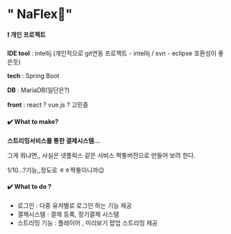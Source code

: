 # " NaFlex:money_with_wings:" 

#### :exclamation: 개인 프로젝트



**IDE tool** : intellij (개인적으로 git연동 프로젝트 - intellij / svn - eclipse 호환성이 좋은듯)

**tech** : Spring Boot

**DB** : MariaDB(일단은?)

**front** : react ? vue.js ? 고민중



#### :heavy_check_mark: **What to make?**

**스트리밍서비스를 통한 결제시스템...**

그게 뭐냐면,, 사실은 넷플릭스 같은 서비스 짝퉁버전으로 만들어 보려 한다.

1/10...?기능,,정도로 ㅎㅎ짝퉁이니까:wink:



#### :heavy_check_mark: **What to do ?**

* 로그인 : 다중 유저별로 로그인 하는 기능 제공
* 결제시스템 : 결제 등록, 정기결제 시스템 
* 스트리밍 기능 : 플레이어 , 미리보기 팝업 스트리밍 제공









